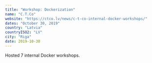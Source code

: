 ```yaml
---
title: "Workshop: Dockerization"
name: "C.T.Co"
website: "https://ctco.lv/news/c-t-co-internal-docker-workshops/"
dates: "October 30, 2019"
country: "Latvia"
countryISO2: "LV"
city: "Riga"
date: 2019-10-30
---
```


Hosted 7 internal Docker workshops.

